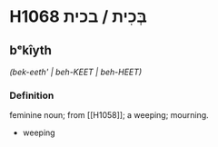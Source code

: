 # H1068 בְּכִית / בכית

## bᵉkîyth

_(bek-eeth' | beh-KEET | beh-HEET)_

### Definition

feminine noun; from [[H1058]]; a weeping; mourning.

- weeping
